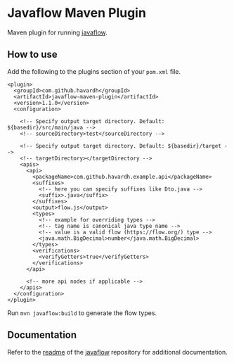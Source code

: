 # Javaflow Maven Plugin

Maven plugin for running [javaflow](https://github.com/havardh/javaflow).

## How to use

Add the following to the plugins section of your `pom.xml` file.

```
<plugin>
  <groupId>com.github.havardh</groupId>
  <artifactId>javaflow-maven-plugin</artifactId>
  <version>1.1.0</version>
  <configuration>

    <!-- Specify output target directory. Default: ${basedir}/src/main/java -->
    <!-- sourceDirectory>test</sourceDirectory -->

    <!-- Specify output target directory. Default: ${basedir}/target -->
    <!-- targetDirectory></targetDirectory -->
    <apis>
      <api>
        <packageName>com.github.havardh.example.api</packageName>
        <suffixes>
          <!-- here you can specify suffixes like Dto.java -->
          <suffix>.java</suffix>
        </suffixes>
        <output>flow.js</output>
        <types>
          <!-- example for overriding types -->
          <!-- tag name is canonical java type name -->
          <!-- value is a valid flow (https://flow.org/) type -->
          <java.math.BigDecimal>number</java.math.BigDecimal>
        </types>
        <verifications>
          <verifyGetters>true</verifyGetters>
        </verifications>
      </api>

      <!-- more api nodes if applicable -->
    </apis>
  </configuration>
</plugin>
```

Run `mvn javaflow:build` to generate the flow types.

## Documentation

Refer to the [readme](https://github.com/havardh/javaflow/blob/master/readme.md) of the 
[javaflow](https://github.com/havardh/javaflow) repository for additional documentation.